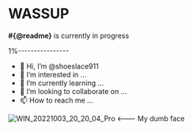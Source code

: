<h1> WASSUP </h1>
<p> <strong>#{@readme}</strong> is currently in progress </p>
<p> 1%----------------</p> 
<ul>
  <li> 👋 Hi, I’m @shoeslace911 </li>
<li> 👀 I’m interested in ... </li>
<li> 🌱 I’m currently learning ... </li>
<li> 💞️ I’m looking to collaborate on ... </li>
<li> 📫 How to reach me ... </li>
</ul>
<!---
shoeslace911/shoeslace911 is a ✨ special ✨ repository because its `README.md` (this file) appears on your GitHub profile.
You can click the Previe![WIN_20221003_20_20_04_Pro](https://user-images.githubusercontent.com/98511262/202061229-a73a64e5-3b56-4a37-b44e-ebf71d7a9ae4.jpg)
w link to take a look at your changes.
--->


![WIN_20221003_20_20_04_Pro](https://user-images.githubusercontent.com/98511262/202061372-2e6b4e38-60c0-4698-992a-9c7f61e169d3.jpg) <--- My dumb face
